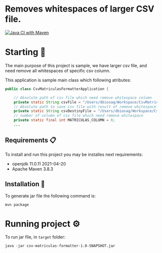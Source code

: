 # Removes whitespaces of larger CSV file.
[![Java CI with Maven](https://github.com/drubioa/csv-matriculas-formatter/actions/workflows/maven.yml/badge.svg)](https://github.com/drubioa/csv-matriculas-formatter/actions/workflows/maven.yml)

# Starting 🚀
The main purpose of this project is sample, we have larger csv file, and need remove all whitespaces of specific csv column.

This application is sample main class which following atributes:
```java
public class CsvMatriculasFormatterApplication {

    // Absolute path of csv file which need remove whitespace column
    private static String csvFile = "/Users/dbiosag/Workspace/CsvMatriculasFormaterApplication/example.csv";
    // Absolute path to save csv file with result of remove whitespace column and identifier column
    private static String csvDestinyFile = "/Users/dbiosag/Workspace/CsvMatriculasFormaterApplication/result.csv";
    // number of column of csv file which need remove whitespace
    private static final int MATRICULAS_COLUMN = 6;
    ...
```

## Requirements 📋
To install and run this project you may be installes next requirements:
- openjdk 11.0.11 2021-04-20
- Apache Maven 3.8.3

## Installation 🔧
To generate jar file the following command is:
```
mvn package
```

# Running project ⚙️
To run jar file, in `target` folder:
```
java -jar csv-matriculas-formatter-1.0-SNAPSHOT.jar
```

